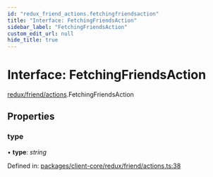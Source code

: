 ```yaml
---
id: "redux_friend_actions.fetchingfriendsaction"
title: "Interface: FetchingFriendsAction"
sidebar_label: "FetchingFriendsAction"
custom_edit_url: null
hide_title: true
---
```


# Interface: FetchingFriendsAction

[redux/friend/actions](../modules/redux_friend_actions.md).FetchingFriendsAction

## Properties

### type

• **type**: *string*

Defined in: [packages/client-core/redux/friend/actions.ts:38](https://github.com/xr3ngine/xr3ngine/blob/66a84a950/packages/client-core/redux/friend/actions.ts#L38)
